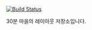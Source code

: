 [![Build Status](https://travis-ci.org/wearewolves/werewolf_30m_layout.svg?branch=master)](https://travis-ci.org/wearewolves/werewolf_30m_layout)

30분 마을의 레이아웃 저장소입니다.
